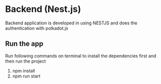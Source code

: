 # Backend (Nest.js)

Backend application is developed in using NESTJS and does the authentication with polkadot.js

## Run the app

Run following commands on terminal to install the dependencies first and then run the project
1. npm install
2. npm run start

